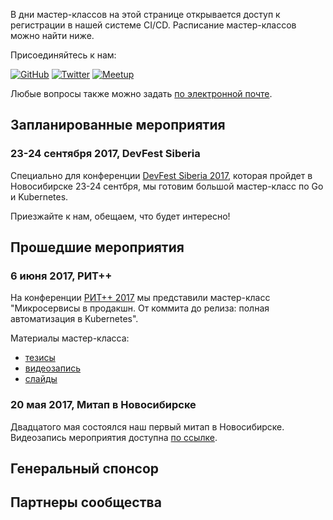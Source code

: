 В дни мастер-классов на этой странице открывается доступ к регистрации в нашей системе CI/CD.
Расписание мастер-классов можно найти ниже. 

Присоединяйтесь к нам:

[![GitHub](https://raw.githubusercontent.com/k8s-community/k8s-community.github.io/master/icons/github.png)](https://github.com/k8s-community)
[![Twitter](https://raw.githubusercontent.com/k8s-community/k8s-community.github.io/master/icons/twitter.png)](https://twitter.com/k8s_community)
[![Meetup](https://raw.githubusercontent.com/k8s-community/k8s-community.github.io/master/icons/meetup.png)](https://www.meetup.com/Kubernetes-Novosibirsk/)


Любые вопросы также можно задать [по электронной почте](mailto:k8s.community@gmail.com).

## Запланированные мероприятия

### 23-24 сентября 2017, DevFest Siberia

Специально для конференции [DevFest Siberia 2017](http://gdg-siberia.com), 
которая пройдет в Новосибирске 23-24 сентбря, мы готовим
большой мастер-класс по Go и Kubernetes.

Приезжайте к нам, обещаем, что будет интересно!

## Прошедшие мероприятия

### 6 июня 2017, РИТ++

На конференции [РИТ++ 2017](http://ritfest.ru) мы представили мастер-класс
"Микросервисы в продакшн. От коммита до релиза: полная автоматизация в Kubernetes".

Материалы мастер-класса:

- [тезисы](http://ritfest.ru/2017/abstracts/2564)
- [видеозапись](https://youtu.be/0ndWw1udpsA?t=7m16s)
- [слайды](https://github.com/k8s-community/rit-2017-slides)


### 20 мая 2017, Митап в Новосибирске

Двадцатого мая состоялся наш первый митап в Новосибирске.
Видеозапись мероприятия доступна [по ссылке](https://youtu.be/rn6D_YFMpow).

## Генеральный спонсор 


## Партнеры сообщества

